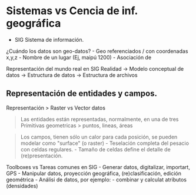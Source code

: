 Sistemas vs Cencia de inf. geográfica
========================================
- SIG
	Sistema de información.

¿Cuándo los datos son geo-datos?
	- Geo referenciados / con coordenadas x,y,z
	- Nombre de un lugar (Ej, maipú 1200)
	- Asociación de 


Representación del mundo real en SIG
Realidad -> Modelo conceptual de datos -> Estructura de datos -> Estructura de archivos

Representación de entidades y campos.
----------------------------------------
Representación > Raster vs Vector datos

> Las entidades están representadas, normalmente, en una de tres
Primitivas geometricas > puntos, lineas, áreas

> Los campos, tienen sólo un calor para cada posición, se pueden modelar como "surface" (o raster)
	- Teselación completa del pesacio con celdas regulares.
	- Tamaño de celdas define el detalle de (re)presentación.


Toolboxes vs Tareas comunes en SIG
	- Generar datos, digitalizar, importart, GPS
	- Manipular datos, proyección geográfica, (re)clasificación, edición geométrica
	- Análisi de datos, por ejemplo:
		- combinar y calculat atributos (densidades)
